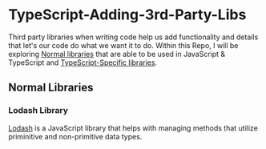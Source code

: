 # TypeScript-Adding-3rd-Party-Libs

Third party libraries when writing code help us add functionality and details that let's our code do what we want it to do. Within this Repo, I will be exploring [Normal libraries](#normal-libraries) that are able to be used in JavaScript & TypeScript and [TypeScript-Specific libraries](#typescript-adding-3rd-party-libs).

## Normal Libraries

### Lodash Library

[Lodash](https://lodash.com/) is a JavaScript library that helps with managing methods that utilize priminitive and non-primitive data types.
